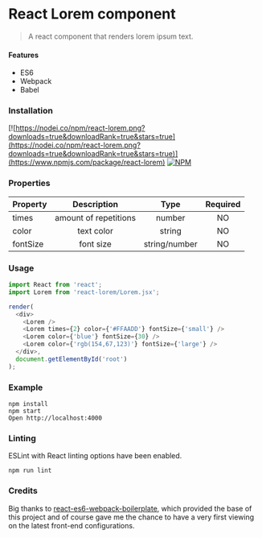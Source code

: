 # React Lorem component
> A react component that renders lorem ipsum text.

#### Features
- ES6
- Webpack
- Babel

### Installation
[![https://nodei.co/npm/react-lorem.png?downloads=true&downloadRank=true&stars=true](https://nodei.co/npm/react-lorem.png?downloads=true&downloadRank=true&stars=true)](https://www.npmjs.com/package/react-lorem) [![NPM](https://nodei.co/npm-dl/react-lorem.png?months=6&height=2)](https://nodei.co/npm/react-lorem.js)

### Properties

| Property |      Description      |      Type     | Required |
|----------|:---------------------:|:-------------:|:--------:|
| times    | amount of repetitions |     number    |    NO    |
| color    |       text color      |     string    |    NO    |
| fontSize |       font size       | string/number |    NO    |

### Usage

```javascript
import React from 'react';
import Lorem from 'react-lorem/Lorem.jsx';

render(
  <div>
    <Lorem />
    <Lorem times={2} color={'#FFAADD'} fontSize={'small'} />
    <Lorem color={'blue'} fontSize={30} />
    <Lorem color={'rgb(154,67,123)'} fontSize={'large'} />
  </div>,
  document.getElementById('root')
);
```


### Example

```
npm install
npm start
Open http://localhost:4000
```

### Linting

ESLint with React linting options have been enabled.

```
npm run lint
```

### Credits
Big thanks to [react-es6-webpack-boilerplate](https://github.com/vasanthk/react-es6-webpack-boilerplate), which provided the base of this project and of course gave me the chance to have a very first viewing on the latest front-end configurations.

